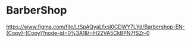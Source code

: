 # BarberShop

https://www.figma.com/file/LtSpAQyaLfxsl0CDWY7LYd/Barbershop-EN-(Copy)-(Copy)?node-id=0%3A1&t=H22VA5CkBPN7fSZr-0
